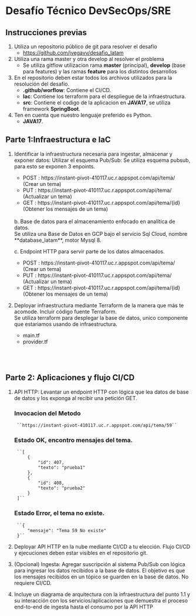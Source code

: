 Desafío Técnico DevSecOps/SRE
===============

Instrucciones previas
---------------	
1. Utiliza un repositorio público de git para resolver el desafío
    - https://github.com/jvegavv/desafio_latam
2. Utiliza una rama master y otra develop al resolver el problema
    - Se utiliza gitflow utilizacion rama **master** (principal), **develop** (base para features) y las ramas **feature** para los distintos desarrollos 
3. En el repositorio deben estar todos los archivos utilizados para la resolución del
desafío.
    - **.github/worflow**: Contiene el CI/CD.
    - **Iac**: Contiene los terraform para el despliegue de la infraestructura. 
    - **src**: Contiene el codigo de la aplicacion en **JAVA17**, se utiliza framework **SpringBoot**.
4. Ten en cuenta que nuestro lenguaje preferido es Python.
    - **JAVA17**.


Parte 1:Infraestructura e IaC
---------------	

1. Identificar la infraestructura necesaria para ingestar, almacenar y exponer datos:
    Utilizar el esquema Pub/Sub: Se utiliza esquema pubsub, para esto se exponen 3 enpoints.
    <ul>
        <li> POST : https://instant-pivot-410117.uc.r.appspot.com/api/tema/ (Crear un tema)</li>
        <li> PUT : https://instant-pivot-410117.uc.r.appspot.com/api/tema/ (Actualizar un tema)</li>
        <li> GET : https://instant-pivot-410117.uc.r.appspot.com/api/tema/{id} (Obtener los mensajes de un tema)</li>
    </ul>
    </br>
    b. Base de datos para el almacenamiento enfocado en analítica de datos.</br>
    Se utiliza una Base de Datos en GCP bajo el servicio Sql Cloud, nombre **database_latam**, motor Mysql 8.

    c. Endpoint HTTP para servir parte de los datos almacenados.
    <ul>
        <li> POST : https://instant-pivot-410117.uc.r.appspot.com/api/tema/ (Crear un tema)</li>
        <li> PUT : https://instant-pivot-410117.uc.r.appspot.com/api/tema/ (Actualizar un tema)</li>
        <li> GET : https://instant-pivot-410117.uc.r.appspot.com/api/tema/{id} (Obtener los mensajes de un tema)</li>
    </ul>

2. Deployar infraestructura mediante Terraform de la manera que más te acomode. Incluir código fuente Terraform.</br>
    Se utiliza terraform para desplegar la base de datos, unico componente que estariamos usando de infraestructura.
     <ul>
        <li>main.tf</li>
        <li>provider.tf</li>
    </ul>
</br>
</br>

Parte 2: Aplicaciones y flujo CI/CD
---------------	
1. API HTTP: Levantar un endpoint HTTP con lógica que lea datos de base de datos y los exponga al recibir una petición GET.<br>

    ### Invocacion del Metodo
        ``https://instant-pivot-410117.uc.r.appspot.com/api/tema/59``

    ### Estado OK, encontro mensajes del tema.
        ``[
            {
                "id": 407,
                "texto": "prueba1"
            },
            {
                "id": 408,
                "texto": "prueba2"
            }
        ]``

    ### Estado Error, el tema no existe.
        ``{
            "mensaje": "Tema 59 No existe"
        }``




2. Deployar API HTTP en la nube mediante CI/CD a tu elección. Flujo CI/CD y
ejecuciones deben estar visibles en el repositorio git.
3. (Opcional) Ingesta: Agregar suscripción al sistema Pub/Sub con lógica para ingresar
los datos recibidos a la base de datos. El objetivo es que los mensajes recibidos en
un tópico se guarden en la base de datos. No requiere CI/CD.
4. Incluye un diagrama de arquitectura con la infraestructura del punto 1.1 y su
interacción con los servicios/aplicaciones que demuestra el proceso end-to-end de
ingesta hasta el consumo por la API HTTP